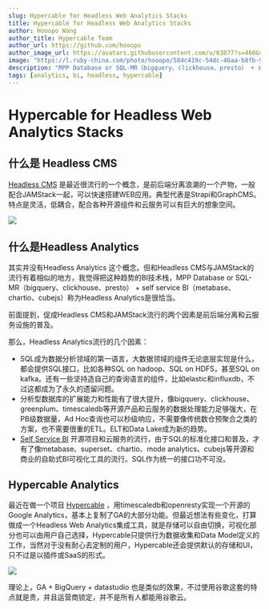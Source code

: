 ```yaml
---
slug: Hypercable for Headless Web Analytics Stacks
title: Hypercable for Headless Web Analytics Stacks
author: Hooopo Wang
author_title: Hypercable Team
author_url: https://github.com/hooopo
author_image_url: https://avatars.githubusercontent.com/u/63877?s=460&v=4
image: "https://l.ruby-china.com/photo/hooopo/584c419c-54dc-46aa-b8fb-9c6ef1f8e2c7.png!large"
description: "MPP Database or SQL-MR（bigquery、clickhouse、presto） + self service BI（metabase、chartio、cubejs）= Headless Web Analytics Stacks"
tags: [analytics, bi, headless, hypercable]
---
```


# Hypercable for Headless Web Analytics Stacks

## 什么是 Headless CMS

[Headless CMS](https://jamstack.org/headless-cms/) 是最近很流行的一个概念，是前后端分离浪潮的一个产物，一般配合JAMStack一起，可以快速搭建WEB应用。典型代表是Strapi和GraphCMS。特点是灵活，低耦合，配合各种开源组件和云服务可以有巨大的想象空间。

![](https://l.ruby-china.com/photo/hooopo/85a7decd-f0ff-427f-ab81-6a6c78a6d11b.png!large)


## 什么是Headless Analytics

其实并没有Headless Analytics 这个概念。但和Headless CMS与JAMStack的流行有着相似的地方，我觉得把这种趋势的BI技术栈，MPP Database or SQL-MR（bigquery、clickhouse、presto） + self service BI（metabase、chartio、cubejs）称为Headless Analytics是很恰当。

前面提到，促成Headless CMS和JAMStack流行的两个因素是前后端分离和云服务设施的普及。

那么，Headless Analytics流行的几个因素：

* SQL成为数据分析领域的第一语言，大数据领域的组件无论底层实现是什么，都会提供SQL接口，比如各种SQL on hadoop、SQL on HDFS，甚至SQL on kafka。还有一些坚持造自己的查询语言的组件，比如elastic和influxdb，不过这都成为了永久的遗留问题。
* 分析型数据库的扩展能力和性能有了很大提升，像bigquery、clickhouse、greenplum、timescaledb等开源产品和云服务的数据处理能力足够强大，在PB级数据量，Ad Hoc查询也可以秒级响应，不需要像传统数仓预聚合之类的方案，也不需要很重的ETL。ELT和Data Lake成为新的趋势。
* [Self Service BI](https://chartio.com/learn/business-intelligence/self-service-bi-what-you-need-to-know/) 开源项目和云服务的流行，由于SQL的标准化接口和普及，才有了像metabase、superset、chartio、mode analytics、cubejs等开源和商业的自助式BI可视化工具的流行。SQL作为统一的接口功不可没。

## Hypercable Analytics
最近在做一个项目 [Hypercable](https://github.com/HyperCable/hypercable) ，用timescaledb和openresty实现一个开源的Google Analytics，基本上复制了GA的大部分功能。但最近想法有些变化，打算做成一个Headless Web Analytics集成工具，就是存储可以自由切换，可视化部分也可以由用户自己选择，Hypercable只提供行为数据收集和Data Model定义的工作，当然对于没有耐心去定制的用户，Hypercable还会提供默认的存储和UI，只不过是以插件或SaaS的形式。

![](https://l.ruby-china.com/photo/hooopo/584c419c-54dc-46aa-b8fb-9c6ef1f8e2c7.png!large)

理论上，GA + BigQuery + datastudio 也是类似的效果，不过使用谷歌这套的特点就是贵，并且运营商锁定，并不是所有人都能用谷歌云。



